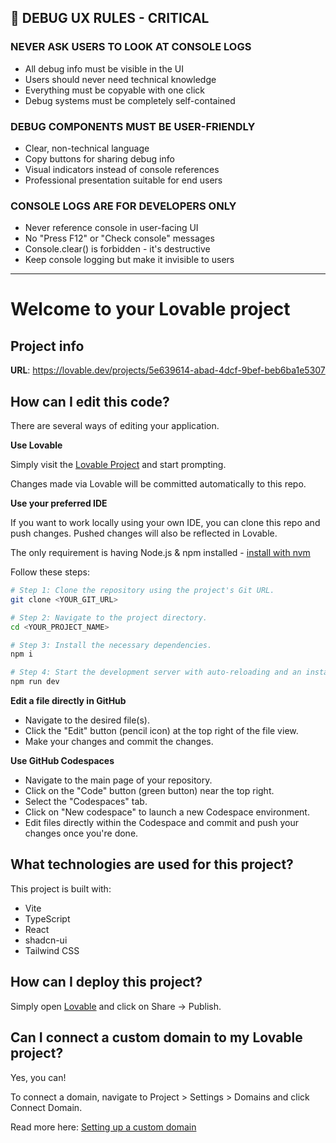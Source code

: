 <!-- 🚫 CRITICAL: NO LOCALHOST TESTING - USE DEPLOYED ENVIRONMENT ONLY -->
<!-- 🐛 ALWAYS CREATE DEBUG SCREENS - NEVER GUESS PROBLEMS -->
<!-- 📋 DEBUGGING WORKFLOW: Create debug components → Deploy → Test on live site → Fix -->

## 🚫 DEBUG UX RULES - CRITICAL

### **NEVER ASK USERS TO LOOK AT CONSOLE LOGS**
- All debug info must be visible in the UI
- Users should never need technical knowledge  
- Everything must be copyable with one click
- Debug systems must be completely self-contained

### **DEBUG COMPONENTS MUST BE USER-FRIENDLY**
- Clear, non-technical language
- Copy buttons for sharing debug info
- Visual indicators instead of console references
- Professional presentation suitable for end users

### **CONSOLE LOGS ARE FOR DEVELOPERS ONLY**
- Never reference console in user-facing UI
- No "Press F12" or "Check console" messages
- Console.clear() is forbidden - it's destructive
- Keep console logging but make it invisible to users

---

# Welcome to your Lovable project

## Project info

**URL**: https://lovable.dev/projects/5e639614-abad-4dcf-9bef-beb6ba1e5307

## How can I edit this code?

There are several ways of editing your application.

**Use Lovable**

Simply visit the [Lovable Project](https://lovable.dev/projects/5e639614-abad-4dcf-9bef-beb6ba1e5307) and start prompting.

Changes made via Lovable will be committed automatically to this repo.

**Use your preferred IDE**

If you want to work locally using your own IDE, you can clone this repo and push changes. Pushed changes will also be reflected in Lovable.

The only requirement is having Node.js & npm installed - [install with nvm](https://github.com/nvm-sh/nvm#installing-and-updating)

Follow these steps:

```sh
# Step 1: Clone the repository using the project's Git URL.
git clone <YOUR_GIT_URL>

# Step 2: Navigate to the project directory.
cd <YOUR_PROJECT_NAME>

# Step 3: Install the necessary dependencies.
npm i

# Step 4: Start the development server with auto-reloading and an instant preview.
npm run dev
```

**Edit a file directly in GitHub**

- Navigate to the desired file(s).
- Click the "Edit" button (pencil icon) at the top right of the file view.
- Make your changes and commit the changes.

**Use GitHub Codespaces**

- Navigate to the main page of your repository.
- Click on the "Code" button (green button) near the top right.
- Select the "Codespaces" tab.
- Click on "New codespace" to launch a new Codespace environment.
- Edit files directly within the Codespace and commit and push your changes once you're done.

## What technologies are used for this project?

This project is built with:

- Vite
- TypeScript
- React
- shadcn-ui
- Tailwind CSS

## How can I deploy this project?

Simply open [Lovable](https://lovable.dev/projects/5e639614-abad-4dcf-9bef-beb6ba1e5307) and click on Share -> Publish.

## Can I connect a custom domain to my Lovable project?

Yes, you can!

To connect a domain, navigate to Project > Settings > Domains and click Connect Domain.

Read more here: [Setting up a custom domain](https://docs.lovable.dev/tips-tricks/custom-domain#step-by-step-guide)
